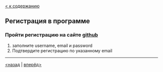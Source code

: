 [< к содержанию](./readme.md)

## Регистрация в программе
### Пройти регистрацию на сайте [github](https://github.com/)
1. заполните username, email и password
2. Подтвердите регистрацию по указанному email

---

 [<назад](./github-guides.md) | [вперёд>](./vscode.md)
